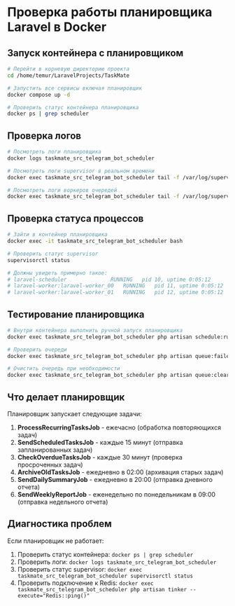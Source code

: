 # Проверка работы планировщика Laravel в Docker

## Запуск контейнера с планировщиком

```bash
# Перейти в корневую директорию проекта
cd /home/temur/LaravelProjects/TaskMate

# Запустить все сервисы включая планировщик
docker compose up -d

# Проверить статус контейнера планировщика
docker ps | grep scheduler
```

## Проверка логов

```bash
# Посмотреть логи планировщика
docker logs taskmate_src_telegram_bot_scheduler

# Посмотреть логи supervisor в реальном времени
docker exec taskmate_src_telegram_bot_scheduler tail -f /var/log/supervisor/laravel-scheduler.log

# Посмотреть логи воркеров очередей
docker exec taskmate_src_telegram_bot_scheduler tail -f /var/log/supervisor/laravel-worker.log
```

## Проверка статуса процессов

```bash
# Зайти в контейнер планировщика
docker exec -it taskmate_src_telegram_bot_scheduler bash

# Проверить статус supervisor
supervisorctl status

# Должны увидеть примерно такое:
# laravel-scheduler              RUNNING   pid 10, uptime 0:05:12
# laravel-worker:laravel-worker_00   RUNNING   pid 11, uptime 0:05:12
# laravel-worker:laravel-worker_01   RUNNING   pid 12, uptime 0:05:12
```

## Тестирование планировщика

```bash
# Внутри контейнера выполнить ручной запуск планировщика
docker exec taskmate_src_telegram_bot_scheduler php artisan schedule:run

# Проверить очереди
docker exec taskmate_src_telegram_bot_scheduler php artisan queue:failed

# Очистить очередь при необходимости
docker exec taskmate_src_telegram_bot_scheduler php artisan queue:clear
```

## Что делает планировщик

Планировщик запускает следующие задачи:

1. **ProcessRecurringTasksJob** - ежечасно (обработка повторяющихся задач)
2. **SendScheduledTasksJob** - каждые 15 минут (отправка запланированных задач)
3. **CheckOverdueTasksJob** - каждые 30 минут (проверка просроченных задач)
4. **ArchiveOldTasksJob** - ежедневно в 02:00 (архивация старых задач)
5. **SendDailySummaryJob** - ежедневно в 20:00 (отправка дневного отчета)
6. **SendWeeklyReportJob** - еженедельно по понедельникам в 09:00 (отправка недельного отчета)

## Диагностика проблем

Если планировщик не работает:

1. Проверить статус контейнера: `docker ps | grep scheduler`
2. Проверить логи: `docker logs taskmate_src_telegram_bot_scheduler`
3. Проверить статус supervisor: `docker exec taskmate_src_telegram_bot_scheduler supervisorctl status`
4. Проверить подключение к Redis: `docker exec taskmate_src_telegram_bot_scheduler php artisan tinker --execute="Redis::ping()"`